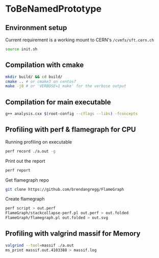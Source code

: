 # ToBeNamedPrototype

## Environment setup

Current requirement is a working mount to CERN's `/cvmfs/sft.cern.ch`

```bash
source init.sh
```

## Compilation with cmake

```bash
mkdir build/ && cd build/
cmake .. # or cmake3 on centos7
make -j8 # or 'VERBOSE=1 make' for the verbose output
```

## Compilation for main executable

```bash
g++ analysis.cxx $(root-config --cflags --libs) -fconcepts
```

## Profiling with perf & flamegraph for CPU

Running profiling on executable

```bash
perf record ./a.out -g
```

Print out the report

```bash
perf report
```

Get flamegraph repo

```bash
git clone https://github.com/brendangregg/FlameGraph
```

Create flamegraph

```bash
perf script > out.perf
FlameGraph/stackcollapse-perf.pl out.perf > out.folded
FlameGraph/flamegraph.pl out.folded > out.svg
```

## Profiling with valgrind massif for Memory

```bash
valgrind --tool=massif ./a.out
ms_print massif.out.4103388 > massif.log
```
